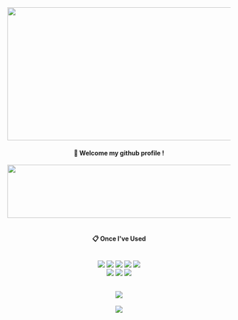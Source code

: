 
<div align="center"> 

<a href="https://www.gitanimals.org/en_US?utm_medium=image&utm_source=jihyuncoding&utm_content=farm">
<img
  src="https://render.gitanimals.org/farms/jihyuncoding"
  width="600"
  height="300"
/>
</a>
  
####  :wave: Welcome my github profile !

<a href="https://www.gitanimals.org/en_US?utm_medium=image&utm_source=jihyuncoding&utm_content=line">
  <img
    src="https://render.gitanimals.org/lines/jihyuncoding"
    width="600"
    height="120"
  />
</a>

  
 <br/>
 <br/>
  
####  :clipboard: Once I've Used 
  
 <br/>
  
<img src="https://img.shields.io/badge/JAVA-007396?style=for-the-badge&logo=Java&logoColor=white">
<img src="https://img.shields.io/badge/JavaScript-F7DF1E?style=for-the-badge&logo=JavaScript&logoColor=white">
<img src="https://img.shields.io/badge/Spring-6DB33F?style=for-the-badge&logo=Spring&logoColor=white">
<img src="https://img.shields.io/badge/HTML5-E34F26?style=for-the-badge&logo=HTML5&logoColor=white">
<img src="https://img.shields.io/badge/CSS3-1572B6?style=for-the-badge&logo=CSS3&logoColor=white"> <br>
<img src="https://img.shields.io/badge/Eclipse-2C2255?style=for-the-badge&logo=Eclipse%20IDE&logoColor=white">
<img src="https://img.shields.io/badge/github-181717?style=for-the-badge&logo=github&logoColor=white">
<img src="https://img.shields.io/badge/C++-00599C?style=for-the-badge&logo=cplusplus&logoColor=white">

   <br/>
   <br/>

<img src="https://github-readme-stats.vercel.app/api/top-langs/?username=jihyuncoding&layout=compact"><br><br/>
<img src="https://github-readme-stats.vercel.app/api?username=jihyuncoding&show_icons=true">
</div>
